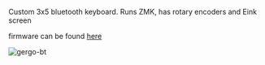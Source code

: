 Custom 3x5 bluetooth keyboard. 
Runs ZMK, has rotary encoders and Eink screen

firmware can be found [here](https://github.com/gram-117/temper-zmk-config)


![gergo-bt](picture/gergobt.jpg)
